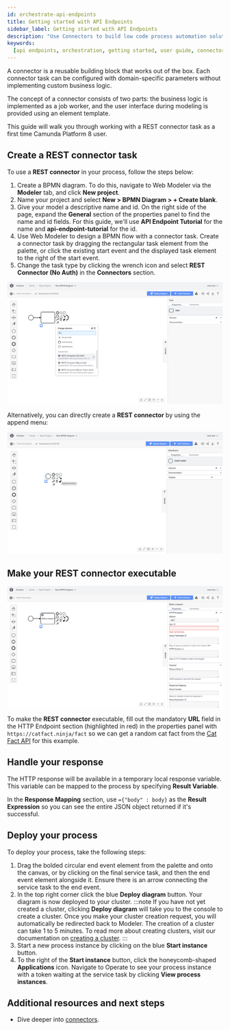 ```yaml
---
id: orchestrate-api-endpoints
title: Getting started with API Endpoints
sidebar_label: Getting started with API Endpoints
description: "Use Connectors to build low code process automation solutions"
keywords:
  [api endpoints, orchestration, getting started, user guide, connectors]
---
```


A connector is a reusable building block that works out of the box. Each connector task can be configured with domain-specific parameters without implementing custom business logic.

The concept of a connector consists of two parts: the business logic is implemented as a job worker, and the user interface during modeling is provided using an element template.

This guide will walk you through working with a REST connector task as a first time Camunda Platform 8 user.

## Create a REST connector task

To use a **REST connector** in your process, follow the steps below:

1. Create a BPMN diagram. To do this, navigate to Web Modeler via the **Modeler** tab, and click **New project**.
2. Name your project and select **New > BPMN Diagram > + Create blank**.
3. Give your model a descriptive name and id. On the right side of the page, expand the **General** section of the properties panel to find the name and id fields. For this guide, we'll use **API Endpoint Tutorial** for the name and **api-endpoint-tutorial** for the id.
4. Use Web Modeler to design a BPMN flow with a connector task. Create a connector task by dragging the rectangular task element from the palette, or click the existing start event and the displayed task element to the right of the start event.
5. Change the task type by clicking the wrench icon and select **REST Connector (No Auth)** in the **Connectors** section.

![create sendgrid connector wrench](img/connectors-rest-create-task-wrench.png)

Alternatively, you can directly create a **REST connector** by using the append menu:

![create rest connector append](img/connectors-create-task-append.png)

## Make your REST connector executable

![rest connector red properties](img/connectors-rest-red-properties.png)

To make the **REST connector** executable, fill out the mandatory **URL** field in the HTTP Endpoint section (highlighted in red) in the properties panel with `https://catfact.ninja/fact` so we can get a random cat fact from the [Cat Fact API](https://catfact.ninja/) for this example.

## Handle your response

The HTTP response will be available in a temporary local response variable. This variable can be mapped to the process by specifying **Result Variable**.

In the **Response Mapping** section, use `={"body" : body}` as the **Result Expression** so you can see the entire JSON object returned if it's successful.

## Deploy your process

To deploy your process, take the following steps:

1. Drag the bolded circular end event element from the palette and onto the canvas, or by clicking on the final service task, and then the end event element alongside it. Ensure there is an arrow connecting the service task to the end event.
2. In the top right corner click the blue **Deploy diagram** button. Your diagram is now deployed to your cluster.
   :::note
   If you have not yet created a cluster, clicking **Deploy diagram** will take you to the console to create a cluster. Once you make your cluster creation request, you will automatically be redirected back to Modeler. The creation of a cluster can take 1 to 5 minutes. To read more about creating clusters, visit our documentation on [creating a cluster](create-cluster.md).
   :::
3. Start a new process instance by clicking on the blue **Start instance** button.
4. To the right of the **Start instance** button, click the honeycomb-shaped **Applications** icon. Navigate to Operate to see your process instance with a token waiting at the service task by clicking **View process instances**.

## Additional resources and next steps

- Dive deeper into [connectors](/components/integration-framework/introduction.md#connectors).
